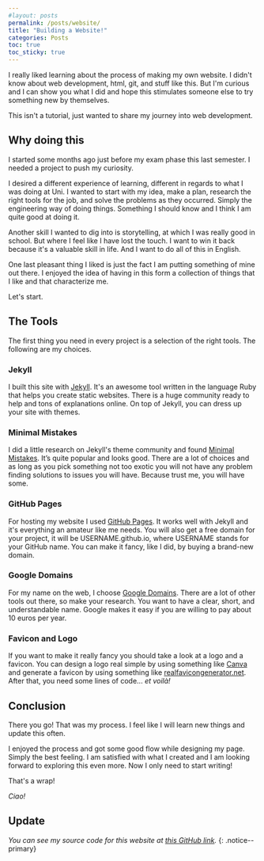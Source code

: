 ```yaml
---
#layout: posts
permalink: /posts/website/
title: "Building a Website!"
categories: Posts
toc: true
toc_sticky: true
---
```


I really liked learning about the process of making my own website.
I didn't know about web development, html, git, and stuff like this.
But I'm curious and I can show you what I did and hope this stimulates someone else to try something new by themselves.

This isn't a tutorial, just wanted to share my journey into web development.

## Why doing this
I started some months ago just before my exam phase this last semester. I needed a project to push my curiosity.

I desired a different experience of learning, different in regards to what I was doing at Uni. I wanted to start with my idea, make a plan, research the right tools for the job, and solve the problems as they occurred. Simply the engineering way of doing things. Something I should know and I think I am quite good at doing it.

Another skill I wanted to dig into is storytelling, at which I was really good in school. But where I feel like I have lost the touch. I want to win it back because it's a valuable skill in life. And I want to do all of this in English.

One last pleasant thing I liked is just the fact I am putting something of mine out there. I enjoyed the idea of having in this form a collection of things that I like and that characterize me.

Let's start.


## The Tools
The first thing you need in every project is a selection of the right tools.
The following are my choices.

### Jekyll
I built this site with [Jekyll][1]. It's an awesome tool written in the language Ruby that helps you create static websites. There is a huge community ready to help and tons of explanations online. On top of Jekyll, you can dress up your site with themes.

### Minimal Mistakes
I did a little research on Jekyll's theme community and found [Minimal Mistakes][2]. It’s quite popular and looks good. There are a lot of choices and as long as you pick something not too exotic you will not have any problem finding solutions to issues you will have. Because trust me, you will have some.

### GitHub Pages
For hosting my website I used [GitHub Pages][3]. It works well with Jekyll and it's everything an amateur like me needs. You will also get a free domain for your project, it will be USERNAME.github.io, where USERNAME stands for your GitHub name.
You can make it fancy, like I did, by buying a brand-new domain.

### Google Domains
For my name on the web, I choose [Google Domains][4]. There are a lot of other tools out there, so make your research. You want to have a clear, short, and understandable name. Google makes it easy if you are willing to pay about 10 euros per year.

### Favicon and Logo
If you want to make it really fancy you should take a look at a logo and a favicon. You can design a logo real simple by using something like [Canva][5] and generate a favicon by using something like [realfavicongenerator.net][6].
After that, you need some lines of code... *et voilà!*

## Conclusion
There you go! That was my process. I feel like I will learn new things and update this often.

I enjoyed the process and got some good flow while designing my page. Simply the best feeling. I am satisfied with what I created and I am looking forward to exploring this even more. Now I only need to start writing!

That's a wrap!

*Ciao!*

## Update
_You can see my source code for this website at [this GitHub link][7]._
{: .notice--primary}

<!-------------------------------- FOOTER ---------------------------->


[1]: https://jekyllrb.com/
[2]: https://mmistakes.github.io/minimal-mistakes/
[3]: https://pages.github.com/
[4]: https://domains.google/
[5]: https://www.canva.com/en_gb/
[6]: https://realfavicongenerator.net/
[7]: https://github.com/MattiaSantoro/ms-blog
